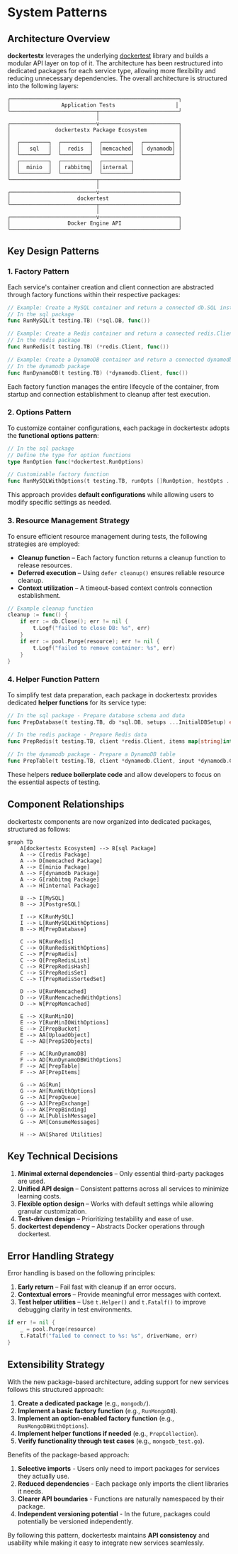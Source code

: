 # System Patterns

## Architecture Overview

**dockertestx** leverages the underlying [dockertest](https://github.com/ory/dockertest) library and builds a modular API layer on top of it. The architecture has been restructured into dedicated packages for each service type, allowing more flexibility and reducing unnecessary dependencies. The overall architecture is structured into the following layers:

```
┌─────────────────────────────────────────────────────┐
│                Application Tests                   │
└───────────────────────────┬─────────────────────────┘
                            │
┌───────────────────────────v─────────────────────────┐
│              dockertestx Package Ecosystem          │
│                                                     │
│  ┌─────────┐  ┌─────────┐  ┌─────────┐  ┌─────────┐ │
│  │   sql   │  │  redis  │  │memcached│  │ dynamodb│ │
│  └─────────┘  └─────────┘  └─────────┘  └─────────┘ │
│  ┌─────────┐  ┌─────────┐  ┌─────────┐              │
│  │  minio  │  │ rabbitmq│  │internal │              │
│  └─────────┘  └─────────┘  └─────────┘              │
└───────────────────────────┬─────────────────────────┘
                            │
┌───────────────────────────v─────────────────────────┐
│                     dockertest                      │
└───────────────────────────┬─────────────────────────┘
                            │
┌───────────────────────────v─────────────────────────┐
│                  Docker Engine API                  │
└─────────────────────────────────────────────────────┘
```

## Key Design Patterns

### 1. Factory Pattern

Each service's container creation and client connection are abstracted through factory functions within their respective packages:

```go
// Example: Create a MySQL container and return a connected db.SQL instance
// In the sql package
func RunMySQL(t testing.TB) (*sql.DB, func())

// Example: Create a Redis container and return a connected redis.Client instance
// In the redis package
func RunRedis(t testing.TB) (*redis.Client, func())

// Example: Create a DynamoDB container and return a connected dynamodb.Client instance
// In the dynamodb package
func RunDynamoDB(t testing.TB) (*dynamodb.Client, func())
```

Each factory function manages the entire lifecycle of the container, from startup and connection establishment to cleanup after test execution.

### 2. Options Pattern

To customize container configurations, each package in dockertestx adopts the **functional options pattern**:

```go
// In the sql package
// Define the type for option functions
type RunOption func(*dockertest.RunOptions)

// Customizable factory function
func RunMySQLWithOptions(t testing.TB, runOpts []RunOption, hostOpts ...func(*docker.HostConfig)) (*sql.DB, func())
```

This approach provides **default configurations** while allowing users to modify specific settings as needed.

### 3. Resource Management Strategy

To ensure efficient resource management during tests, the following strategies are employed:

- **Cleanup function** – Each factory function returns a cleanup function to release resources.  
- **Deferred execution** – Using `defer cleanup()` ensures reliable resource cleanup.  
- **Context utilization** – A timeout-based context controls connection establishment.  

```go
// Example cleanup function
cleanup := func() {
    if err := db.Close(); err != nil {
        t.Logf("failed to close DB: %s", err)
    }
    if err := pool.Purge(resource); err != nil {
        t.Logf("failed to remove container: %s", err)
    }
}
```

### 4. Helper Function Pattern

To simplify test data preparation, each package in dockertestx provides dedicated **helper functions** for its service type:

```go
// In the sql package - Prepare database schema and data
func PrepDatabase(t testing.TB, db *sql.DB, setups ...InitialDBSetup) error

// In the redis package - Prepare Redis data
func PrepRedis(t testing.TB, client *redis.Client, items map[string]interface{}, exp time.Duration) error

// In the dynamodb package - Prepare a DynamoDB table
func PrepTable(t testing.TB, client *dynamodb.Client, input *dynamodb.CreateTableInput) error
```

These helpers **reduce boilerplate code** and allow developers to focus on the essential aspects of testing.

## Component Relationships

dockertestx components are now organized into dedicated packages, structured as follows:

```mermaid
graph TD
    A[dockertestx Ecosystem] --> B[sql Package]
    A --> C[redis Package]
    A --> D[memcached Package]
    A --> E[minio Package]
    A --> F[dynamodb Package]
    A --> G[rabbitmq Package]
    A --> H[internal Package]
    
    B --> I[MySQL]
    B --> J[PostgreSQL]
    
    I --> K[RunMySQL]
    I --> L[RunMySQLWithOptions]
    B --> M[PrepDatabase]
    
    C --> N[RunRedis]
    C --> O[RunRedisWithOptions]
    C --> P[PrepRedis]
    C --> Q[PrepRedisList]
    C --> R[PrepRedisHash]
    C --> S[PrepRedisSet]
    C --> T[PrepRedisSortedSet]
    
    D --> U[RunMemcached]
    D --> V[RunMemcachedWithOptions]
    D --> W[PrepMemcached]
    
    E --> X[RunMinIO]
    E --> Y[RunMinIOWithOptions]
    E --> Z[PrepBucket]
    E --> AA[UploadObject]
    E --> AB[PrepS3Objects]
    
    F --> AC[RunDynamoDB]
    F --> AD[RunDynamoDBWithOptions]
    F --> AE[PrepTable]
    F --> AF[PrepItems]
    
    G --> AG[Run]
    G --> AH[RunWithOptions]
    G --> AI[PrepQueue]
    G --> AJ[PrepExchange]
    G --> AK[PrepBinding]
    G --> AL[PublishMessage]
    G --> AM[ConsumeMessages]
    
    H --> AN[Shared Utilities]
```

## Key Technical Decisions

1. **Minimal external dependencies** – Only essential third-party packages are used.  
2. **Unified API design** – Consistent patterns across all services to minimize learning costs.  
3. **Flexible option design** – Works with default settings while allowing granular customization.  
4. **Test-driven design** – Prioritizing testability and ease of use.  
5. **dockertest dependency** – Abstracts Docker operations through dockertest.  

## Error Handling Strategy

Error handling is based on the following principles:

1. **Early return** – Fail fast with cleanup if an error occurs.  
2. **Contextual errors** – Provide meaningful error messages with context.  
3. **Test helper utilities** – Use `t.Helper()` and `t.Fatalf()` to improve debugging clarity in test environments.  

```go
if err != nil {
    _ = pool.Purge(resource)
    t.Fatalf("failed to connect to %s: %s", driverName, err)
}
```

## Extensibility Strategy

With the new package-based architecture, adding support for new services follows this structured approach:

1. **Create a dedicated package** (e.g., `mongodb/`).  
2. **Implement a basic factory function** (e.g., `RunMongoDB`).  
3. **Implement an option-enabled factory function** (e.g., `RunMongoDBWithOptions`).  
4. **Implement helper functions if needed** (e.g., `PrepCollection`).  
5. **Verify functionality through test cases** (e.g., `mongodb_test.go`).  

Benefits of the package-based approach:
1. **Selective imports** - Users only need to import packages for services they actually use.
2. **Reduced dependencies** - Each package only imports the client libraries it needs.
3. **Clearer API boundaries** - Functions are naturally namespaced by their package.
4. **Independent versioning potential** - In the future, packages could potentially be versioned independently.

By following this pattern, dockertestx maintains **API consistency** and usability while making it easy to integrate new services seamlessly.

